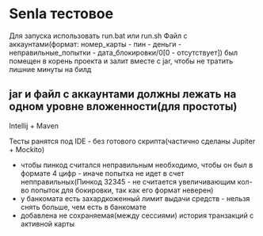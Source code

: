 # Senla тестовое

Для запуска использовать run.bat или run.sh
Файл с аккаунтами(формат: номер_карты - пин - деньги - неправильные_попытки - дата_блокировки/0[0 - отсутствует]) был помещен в корень проекта и залит вместе с jar, чтобы не тратить лишние минуты на билд

## jar и файл с аккаунтами должны лежать на одном уровне вложенности(для простоты)

Intellij + Maven

Тесты ранятся под IDE - без готового скрипта(частично сделаны Jupiter + Mockito)

 - чтобы пинкод считался неправильным необходимо, чтобы он был в формате 4 цифр - иначе попытка не идет в счет непправильных(Пинкод 32345 - не считается увеличивающим кол-во попыток для бокировки, так как его формат неверен)
 - у банкомата есть захардкоженный лимит выдачи средств - нельзя снять больше, чем есть в банкомате
 - добавлена не сохраняемая(между сессиями) история транзакций с активной карты
